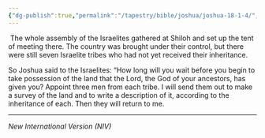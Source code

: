 ```yaml
---
{"dg-publish":true,"permalink":"/tapestry/bible/joshua/joshua-18-1-4/","title":"Joshua 18:1–4","hide":true,"tags":["bible-verse","bible-verse"],"dgHomeLink":true,"dgShowLocalGraph":true,"dgEnableSearch":true}
---
```


 The whole assembly of the Israelites gathered at Shiloh and set up the tent of meeting there. The country was brought under their control, but there were still seven Israelite tribes who had not yet received their inheritance.

So Joshua said to the Israelites: “How long will you wait before you begin to take possession of the land that the Lord, the God of your ancestors, has given you? Appoint three men from each tribe. I will send them out to make a survey of the land and to write a description of it, according to the inheritance of each. Then they will return to me.

---
*New International Version (NIV)*